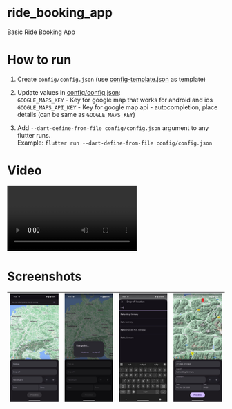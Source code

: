 # ride_booking_app

Basic Ride Booking App

# How to run

1. Create `config/config.json` (use [config-template.json](config/config-template.json) as template)

2. Update values in [config/config.json](config/config.json):\
   `GOOGLE_MAPS_KEY` - Key for google map that works for android and ios
   `GOOGLE_MAPS_API_KEY` - Key for google map api - autocompletion, place details (can be same as `GOOGLE_MAPS_KEY`)

3. Add `--dart-define-from-file config/config.json` argument to any flutter runs.\
   Example: `flutter run --dart-define-from-file config/config.json`

# Video

![Video](media/1.mp4)

# Screenshots

| ![Screenshot 1](media/1.jpg) | ![Screenshot 2](media/2.jpg) | ![Screenshot 3](media/3.jpg) | ![Screenshot 4](media/4.jpg) |
|:----------------------------:|:----------------------------:|:----------------------------:|:----------------------------:|
